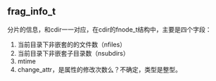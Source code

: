 ## frag_info_t

分片的信息，和cdir一一对应，在cdir的fnode_t结构中，主要是四个字段：

1. 当前目录下非嵌套的的文件数（nfiles）
1. 当前目录下非嵌套子目录数（nsubdirs）
1. mtime
1. change_attr，是属性的修改次数么？不确定，类型是整型。
